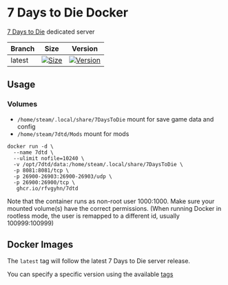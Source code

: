 # 7 Days to Die Docker

[7 Days to Die][0] dedicated server

Branch | Size             | Version          
-------|------------------|---------------
latest | [![Size][3]][1]  | [![Version][4]][1]

## Usage

### Volumes

* `/home/steam/.local/share/7DaysToDie` mount for save game data and config
* `/home/steam/7dtd/Mods` mount for mods

```
docker run -d \
  --name 7dtd \
  --ulimit nofile=10240 \
  -v /opt/7dtd/data:/home/steam/.local/share/7DaysToDie \
  -p 8081:8081/tcp \
  -p 26900-26903:26900-26903/udp \
  -p 26900:26900/tcp \
   ghcr.io/rfvgyhn/7dtd
```

Note that the container runs as non-root user 1000:1000. Make sure your mounted volume(s) have the correct permissions. (When running Docker in rootless mode, the user is remapped to a different id, usually 100999:100999)


## Docker Images

The `latest` tag will follow the latest 7 Days to Die server release.

You can specify a specific version using the available [tags][2]


[0]: https://www.7daystodie.com/
[1]: https://github.com/rfvgyhn/docker-7dtd/pkgs/container/7dtd
[2]: https://github.com/rfvgyhn/docker-7dtd/pkgs/container/7dtd/versions?filters%5Bversion_type%5D=tagged
[3]: https://ghcr-badge.egpl.dev/rfvgyhn/7dtd/size?color=%231082c2&tag=latest
[4]: https://img.shields.io/badge/v-1.4--b8-blue

